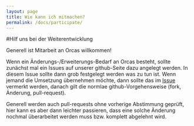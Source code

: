 ```yaml
---
layout: page
title: Wie kann ich mitmachen?
permalink: /docs/participate/
---
```


#Hilf uns bei der Weiterentwicklung

Generell ist Mitarbeit an Orcas willkommen! 

Wenn ein Änderungs-/Erweiterungs-Bedarf an Orcas besteht, sollte zunächst mal ein Issues auf unserer github-Seite dazu angelegt werden.
In diesem Issue sollte dann grob festgelegt werden was zu tun ist. Wenn jemand die Umsetzung übernehmen möchte, dann sollte das im <a href="{{ site.github_issues }}">Issue</a> vermerkt werden, danach gilt die normlae github-Vorgehensweise (fork, Änderung, pull-request).

Generell werden auch pull-requests ohne vorherige Abstimmung geprüft, hier kann es aber dann leichter passieren, dass eine solche Änderung nochmal überarbeitet  werden muss bzw. komplett abgelehnt wird.


